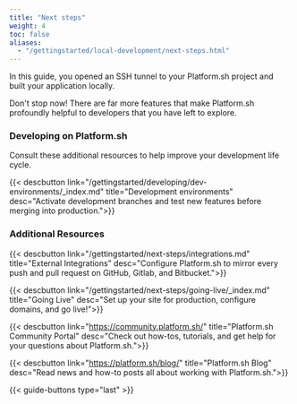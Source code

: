 ```yaml
---
title: "Next steps"
weight: 4
toc: false
aliases:
  - "/gettingstarted/local-development/next-steps.html"
---
```


In this guide, you opened an SSH tunnel to your Platform.sh project and built your application locally.

Don't stop now! There are far more features that make Platform.sh profoundly helpful to developers that you have left to explore.

### Developing on Platform.sh

Consult these additional resources to help improve your development life cycle.

{{< descbutton link="/gettingstarted/developing/dev-environments/_index.md" title="Development environments" desc="Activate development branches and test new features before merging into production.">}}

### Additional Resources

{{< descbutton link="/gettingstarted/next-steps/integrations.md" title="External Integrations" desc="Configure Platform.sh to mirror every push and pull request on GitHub, Gitlab, and Bitbucket.">}}

{{< descbutton link="/gettingstarted/next-steps/going-live/_index.md" title="Going Live" desc="Set up your site for production, configure domains, and go live!">}}

{{< descbutton link="https://community.platform.sh/" title="Platform.sh Community Portal" desc="Check out how-tos, tutorials, and get help for your questions about Platform.sh.">}}

{{< descbutton link="https://platform.sh/blog/" title="Platform.sh Blog" desc="Read news and how-to posts all about working with Platform.sh.">}}

{{< guide-buttons type="last" >}}
